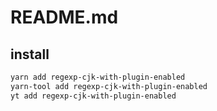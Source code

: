# README.md

    

## install

```bash
yarn add regexp-cjk-with-plugin-enabled
yarn-tool add regexp-cjk-with-plugin-enabled
yt add regexp-cjk-with-plugin-enabled
```

